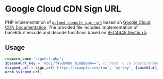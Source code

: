 # Google Cloud CDN Sign URL

PHP implementation of [`gcloud compute sign-url`](https://cloud.google.com/sdk/gcloud/reference/compute/sign-url) based on [Google Cloud CDN Documentation](https://cloud.google.com/cdn/docs/using-signed-urls#signing_urls).
The provided file includes implementation of base64url encode and decode functions based on [RFC4648 Section 5](https://tools.ietf.org/html/rfc4648#section-5).

## Usage

```php
require_once 'signUrl.php';
$base64url_key = 'wpLL7f4VB9RNe_WI0BBGmA=='; // head -c 16 /dev/urandom | base64 | tr +/ -_
$signed_url = sign_url('https://example.com/foo', 'my-key', $base64url_key, time() + 1800);
echo $signed_url;
```
